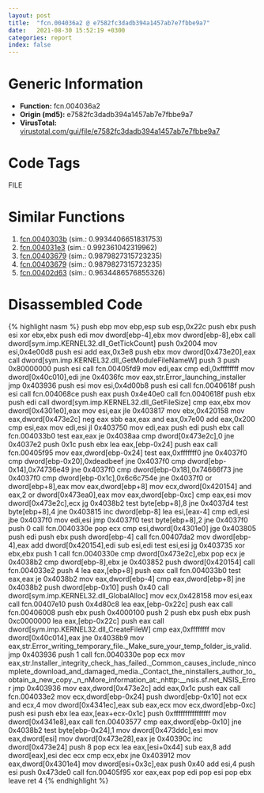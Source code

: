 ```yaml
---
layout: post
title:  "fcn.004036a2 @ e7582fc3dadb394a1457ab7e7fbbe9a7"
date:   2021-08-30 15:52:19 +0300
categories: report
index: false
---
```


# Generic Information
- **Function:** fcn.004036a2
- **Origin (md5):** e7582fc3dadb394a1457ab7e7fbbe9a7
- **VirusTotal:** [virustotal.com/gui/file/e7582fc3dadb394a1457ab7e7fbbe9a7][virustotal_ref]

# Code Tags
<span class="tag" id="FILE">FILE</span>


# Similar Functions

1. [fcn.0040303b][similar_1_ref] (sim.: 0.9934406651831753)
2. [fcn.004031e3][similar_2_ref] (sim.: 0.992361042319962)
3. [fcn.00403679][similar_3_ref] (sim.: 0.9879827315723235)
4. [fcn.00403679][similar_4_ref] (sim.: 0.9879827315723235)
5. [fcn.00402d63][similar_5_ref] (sim.: 0.9634486576855326)


# Disassembled Code

{% highlight nasm %}
push ebp
mov ebp,esp
sub esp,0x22c
push ebx
push esi
xor ebx,ebx
push edi
mov dword[ebp-4],ebx
mov dword[ebp-8],ebx
call dword[sym.imp.KERNEL32.dll_GetTickCount]
push 0x2004
mov esi,0x4e00d8
push esi
add eax,0x3e8
push ebx
mov dword[0x473e20],eax
call dword[sym.imp.KERNEL32.dll_GetModuleFileNameW]
push 3
push 0x80000000
push esi
call fcn.00405fd9
mov edi,eax
cmp edi,0xffffffff
mov dword[0x40c010],edi
jne 0x4036fc
mov eax,str.Error_launching_installer
jmp 0x403936
push esi
mov esi,0x4d00b8
push esi
call fcn.0040618f
push esi
call fcn.004068ce
push eax
push 0x4e40e0
call fcn.0040618f
push ebx
push edi
call dword[sym.imp.KERNEL32.dll_GetFileSize]
cmp eax,ebx
mov dword[0x4301e0],eax
mov esi,eax
jle 0x403817
mov ebx,0x420158
mov eax,dword[0x473e2c]
neg eax
sbb eax,eax
and eax,0x7e00
add eax,0x200
cmp esi,eax
mov edi,esi
jl 0x403750
mov edi,eax
push edi
push ebx
call fcn.004033b0
test eax,eax
je 0x4038aa
cmp dword[0x473e2c],0
jne 0x4037e2
push 0x1c
push ebx
lea eax,[ebp-0x24]
push eax
call fcn.00405f95
mov eax,dword[ebp-0x24]
test eax,0xfffffff0
jne 0x4037f0
cmp dword[ebp-0x20],0xdeadbeef
jne 0x4037f0
cmp dword[ebp-0x14],0x74736e49
jne 0x4037f0
cmp dword[ebp-0x18],0x74666f73
jne 0x4037f0
cmp dword[ebp-0x1c],0x6c6c754e
jne 0x4037f0
or dword[ebp+8],eax
mov eax,dword[ebp+8]
mov ecx,dword[0x420154]
and eax,2
or dword[0x473ea0],eax
mov eax,dword[ebp-0xc]
cmp eax,esi
mov dword[0x473e2c],ecx
jg 0x4038b2
test byte[ebp+8],8
jne 0x4037d4
test byte[ebp+8],4
jne 0x403815
inc dword[ebp-8]
lea esi,[eax-4]
cmp edi,esi
jbe 0x4037f0
mov edi,esi
jmp 0x4037f0
test byte[ebp+8],2
jne 0x4037f0
push 0
call fcn.0040330e
pop ecx
cmp esi,dword[0x4301e0]
jge 0x403805
push edi
push ebx
push dword[ebp-4]
call fcn.00407da2
mov dword[ebp-4],eax
add dword[0x420154],edi
sub esi,edi
test esi,esi
jg 0x403735
xor ebx,ebx
push 1
call fcn.0040330e
cmp dword[0x473e2c],ebx
pop ecx
je 0x4038b2
cmp dword[ebp-8],ebx
je 0x403852
push dword[0x420154]
call fcn.004033e2
push 4
lea eax,[ebp+8]
push eax
call fcn.004033b0
test eax,eax
je 0x4038b2
mov eax,dword[ebp-4]
cmp eax,dword[ebp+8]
jne 0x4038b2
push dword[ebp-0x10]
push 0x40
call dword[sym.imp.KERNEL32.dll_GlobalAlloc]
mov ecx,0x428158
mov esi,eax
call fcn.00407e10
push 0x4d80c8
lea eax,[ebp-0x22c]
push eax
call fcn.00406008
push ebx
push 0x4000100
push 2
push ebx
push ebx
push 0xc0000000
lea eax,[ebp-0x22c]
push eax
call dword[sym.imp.KERNEL32.dll_CreateFileW]
cmp eax,0xffffffff
mov dword[0x40c014],eax
jne 0x4038b9
mov eax,str.Error_writing_temporary_file._Make_sure_your_temp_folder_is_valid.
jmp 0x403936
push 1
call fcn.0040330e
pop ecx
mov eax,str.Installer_integrity_check_has_failed._Common_causes_include_nincomplete_download_and_damaged_media._Contact_the_ninstallers_author_to_obtain_a_new_copy._n_nMore_information_at:_nhttp:__nsis.sf.net_NSIS_Error
jmp 0x403936
mov eax,dword[0x473e2c]
add eax,0x1c
push eax
call fcn.004033e2
mov ecx,dword[ebp-0x24]
push dword[ebp-0x10]
not ecx
and ecx,4
mov dword[0x4341ec],eax
sub eax,ecx
mov ecx,dword[ebp-0xc]
push esi
push ebx
lea eax,[eax+ecx-0x1c]
push 0xffffffffffffffff
mov dword[0x4341e8],eax
call fcn.00403577
cmp eax,dword[ebp-0x10]
jne 0x4038b2
test byte[ebp-0x24],1
mov dword[0x473ddc],esi
mov eax,dword[esi]
mov dword[0x473e28],eax
je 0x40390c
inc dword[0x473e24]
push 8
pop ecx
lea eax,[esi+0x44]
sub eax,8
add dword[eax],esi
dec ecx
cmp ecx,ebx
jne 0x403912
mov eax,dword[0x4301e4]
mov dword[esi+0x3c],eax
push 0x40
add esi,4
push esi
push 0x473de0
call fcn.00405f95
xor eax,eax
pop edi
pop esi
pop ebx
leave
ret 4
{% endhighlight %}


[similar_1_ref]: /report/fcn.0040303b@e1c1647e2a46cfd9190abde0e66f29f3
[similar_2_ref]: /report/fcn.004031e3@588e58b795d90bc66462e36cf410fee4
[similar_3_ref]: /report/fcn.00403679@13efdafd5b4f5d3a5dcb240b696c267c
[similar_4_ref]: /report/fcn.00403679@d6ea03fac5cc8539ee4d47aca4467735
[similar_5_ref]: /report/fcn.00402d63@510c8408eb3f0420e19240592ddc0b5b
[virustotal_ref]: https://www.virustotal.com/gui/file/e7582fc3dadb394a1457ab7e7fbbe9a7